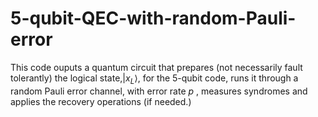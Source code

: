# 5-qubit-QEC-with-random-Pauli-error
This code ouputs a quantum circuit that prepares (not necessarily fault tolerantly) the logical state,$|x_L\rangle$, for the $5$-qubit code, runs it through a random Pauli error channel, with error rate $p$ , measures syndromes and applies the recovery operations (if needed.) 
